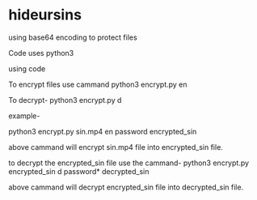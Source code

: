 # hideursins
using base64 encoding to protect files

Code uses python3

using code

To encrypt files use cammand
python3 encrypt.py <file to encrypt> en <passphrase> <output file name>

To decrypt-
python3 encrypt.py <file to derypt> d <passphrase> <output file>

example-

python3 encrypt.py sin.mp4 en password encrypted_sin

above cammand will encrypt sin.mp4 file into encrypted_sin file.

to decrypt the encrypted_sin file use the cammand-
python3 encrypt.py encrypted_sin d password* decrypted_sin

above cammand will decrypt encrypted_sin file into decrypted_sin file.
